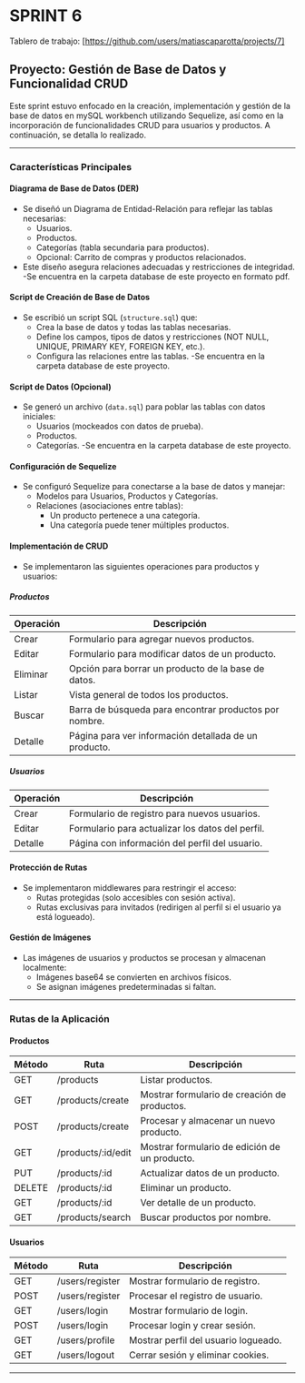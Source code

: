 # SPRINT 6

Tablero de trabajo: [https://github.com/users/matiascaparotta/projects/7]

## Proyecto: Gestión de Base de Datos y Funcionalidad CRUD

Este sprint estuvo enfocado en la creación, implementación y gestión de la base de datos en mySQL workbench utilizando Sequelize, así como en la incorporación de funcionalidades CRUD para usuarios y productos. A continuación, se detalla lo realizado.

---

### **Características Principales**

#### **Diagrama de Base de Datos (DER)**
- Se diseñó un Diagrama de Entidad-Relación para reflejar las tablas necesarias:
  - Usuarios.
  - Productos.
  - Categorías (tabla secundaria para productos).
  - Opcional: Carrito de compras y productos relacionados.
- Este diseño asegura relaciones adecuadas y restricciones de integridad.
-Se encuentra en la carpeta database de este proyecto en formato pdf.


#### **Script de Creación de Base de Datos**
- Se escribió un script SQL (`structure.sql`) que:
  - Crea la base de datos y todas las tablas necesarias.
  - Define los campos, tipos de datos y restricciones (NOT NULL, UNIQUE, PRIMARY KEY, FOREIGN KEY, etc.).
  - Configura las relaciones entre las tablas.
-Se encuentra en la carpeta database de este proyecto.


#### **Script de Datos (Opcional)**
- Se generó un archivo (`data.sql`) para poblar las tablas con datos iniciales:
  - Usuarios (mockeados con datos de prueba).
  - Productos.
  - Categorías.
-Se encuentra en la carpeta database de este proyecto.


#### **Configuración de Sequelize**
- Se configuró Sequelize para conectarse a la base de datos y manejar:
  - Modelos para Usuarios, Productos y Categorías.
  - Relaciones (asociaciones entre tablas):
    - Un producto pertenece a una categoría.
    - Una categoría puede tener múltiples productos.

#### **Implementación de CRUD**
- Se implementaron las siguientes operaciones para productos y usuarios:

##### **Productos**
| Operación | Descripción |
|-----------|-------------|
| Crear     | Formulario para agregar nuevos productos. |
| Editar    | Formulario para modificar datos de un producto. |
| Eliminar  | Opción para borrar un producto de la base de datos. |
| Listar    | Vista general de todos los productos. |
| Buscar    | Barra de búsqueda para encontrar productos por nombre. |
| Detalle   | Página para ver información detallada de un producto. |

##### **Usuarios**
| Operación | Descripción |
|-----------|-------------|
| Crear     | Formulario de registro para nuevos usuarios. |
| Editar    | Formulario para actualizar los datos del perfil. |
| Detalle   | Página con información del perfil del usuario. |

#### **Protección de Rutas**
- Se implementaron middlewares para restringir el acceso:
  - Rutas protegidas (solo accesibles con sesión activa).
  - Rutas exclusivas para invitados (redirigen al perfil si el usuario ya está logueado).

#### **Gestión de Imágenes**
- Las imágenes de usuarios y productos se procesan y almacenan localmente:
  - Imágenes base64 se convierten en archivos físicos.
  - Se asignan imágenes predeterminadas si faltan.

---

### **Rutas de la Aplicación**

#### **Productos**
| Método | Ruta                 | Descripción |
|--------|----------------------|-------------|
| GET    | /products            | Listar productos. |
| GET    | /products/create     | Mostrar formulario de creación de productos. |
| POST   | /products/create     | Procesar y almacenar un nuevo producto. |
| GET    | /products/:id/edit   | Mostrar formulario de edición de un producto. |
| PUT    | /products/:id        | Actualizar datos de un producto. |
| DELETE | /products/:id        | Eliminar un producto. |
| GET    | /products/:id        | Ver detalle de un producto. |
| GET    | /products/search     | Buscar productos por nombre. |

#### **Usuarios**
| Método | Ruta                 | Descripción |
|--------|----------------------|-------------|
| GET    | /users/register      | Mostrar formulario de registro. |
| POST   | /users/register      | Procesar el registro de usuario. |
| GET    | /users/login         | Mostrar formulario de login. |
| POST   | /users/login         | Procesar login y crear sesión. |
| GET    | /users/profile       | Mostrar perfil del usuario logueado. |
| GET    | /users/logout        | Cerrar sesión y eliminar cookies. |

---


